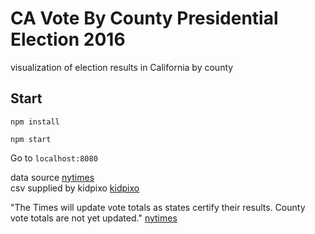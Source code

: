 # CA Vote By County Presidential Election 2016
visualization of election results in California by county

## Start

`npm install`

`npm start`

Go to `localhost:8080`

data source [nytimes][1]  
csv supplied by kidpixo [kidpixo][2]  

"The Times will update vote totals as states certify their results. County vote totals are not yet updated." [nytimes][1]

[1]: http://www.nytimes.com/elections/results/president 
[2]: https://github.com/kidpixo/presidential_election_usa_2016/blob/master/nytimes_presidential_elections_2016_results_county.csv
